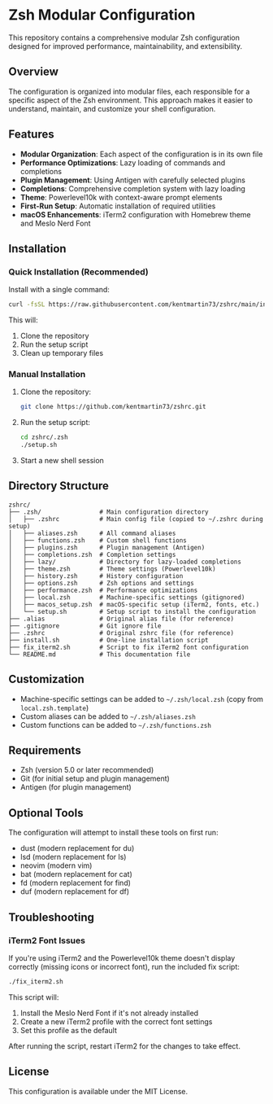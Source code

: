 # Zsh Modular Configuration

This repository contains a comprehensive modular Zsh configuration designed for improved performance, maintainability, and extensibility.

## Overview

The configuration is organized into modular files, each responsible for a specific aspect of the Zsh environment. This approach makes it easier to understand, maintain, and customize your shell configuration.

## Features

- **Modular Organization**: Each aspect of the configuration is in its own file
- **Performance Optimizations**: Lazy loading of commands and completions
- **Plugin Management**: Using Antigen with carefully selected plugins
- **Completions**: Comprehensive completion system with lazy loading
- **Theme**: Powerlevel10k with context-aware prompt elements
- **First-Run Setup**: Automatic installation of required utilities
- **macOS Enhancements**: iTerm2 configuration with Homebrew theme and Meslo Nerd Font

## Installation

### Quick Installation (Recommended)

Install with a single command:

```bash
curl -fsSL https://raw.githubusercontent.com/kentmartin73/zshrc/main/install.sh | bash
```

This will:
1. Clone the repository
2. Run the setup script
3. Clean up temporary files

### Manual Installation

1. Clone the repository:
   ```bash
   git clone https://github.com/kentmartin73/zshrc.git
   ```
2. Run the setup script:
   ```bash
   cd zshrc/.zsh
   ./setup.sh
   ```
3. Start a new shell session

## Directory Structure

```
zshrc/
├── .zsh/                # Main configuration directory
│   ├── .zshrc           # Main config file (copied to ~/.zshrc during setup)
│   ├── aliases.zsh      # All command aliases
│   ├── functions.zsh    # Custom shell functions
│   ├── plugins.zsh      # Plugin management (Antigen)
│   ├── completions.zsh  # Completion settings
│   ├── lazy/            # Directory for lazy-loaded completions
│   ├── theme.zsh        # Theme settings (Powerlevel10k)
│   ├── history.zsh      # History configuration
│   ├── options.zsh      # Zsh options and settings
│   ├── performance.zsh  # Performance optimizations
│   ├── local.zsh        # Machine-specific settings (gitignored)
│   ├── macos_setup.zsh  # macOS-specific setup (iTerm2, fonts, etc.)
│   └── setup.sh         # Setup script to install the configuration
├── .alias               # Original alias file (for reference)
├── .gitignore           # Git ignore file
├── .zshrc               # Original zshrc file (for reference)
├── install.sh           # One-line installation script
├── fix_iterm2.sh        # Script to fix iTerm2 font configuration
└── README.md            # This documentation file
```

## Customization

- Machine-specific settings can be added to `~/.zsh/local.zsh` (copy from `local.zsh.template`)
- Custom aliases can be added to `~/.zsh/aliases.zsh`
- Custom functions can be added to `~/.zsh/functions.zsh`

## Requirements

- Zsh (version 5.0 or later recommended)
- Git (for initial setup and plugin management)
- Antigen (for plugin management)

## Optional Tools

The configuration will attempt to install these tools on first run:

- dust (modern replacement for du)
- lsd (modern replacement for ls)
- neovim (modern vim)
- bat (modern replacement for cat)
- fd (modern replacement for find)
- duf (modern replacement for df)

## Troubleshooting

### iTerm2 Font Issues

If you're using iTerm2 and the Powerlevel10k theme doesn't display correctly (missing icons or incorrect font), run the included fix script:

```bash
./fix_iterm2.sh
```

This script will:
1. Install the Meslo Nerd Font if it's not already installed
2. Create a new iTerm2 profile with the correct font settings
3. Set this profile as the default

After running the script, restart iTerm2 for the changes to take effect.

## License

This configuration is available under the MIT License.